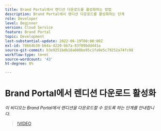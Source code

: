 ```yaml
---
title: Brand Portal에서 렌디션 다운로드를 활성화하는 방법
description: Brand Portal에서 렌디션 다운로드를 활성화하는 단계
role: Developer
level: Beginner
version: Cloud Service
feature: Brand Portal
topic: Development
last-substantial-update: 2022-06-19T00:00:00Z
exl-id: 78664b38-b64a-4220-bb7a-83f09bdd441a
source-git-commit: b3e9251bdb18a008be95c1fa9e5c79252a74fc98
workflow-type: tm+mt
source-wordcount: '43'
ht-degree: 0%

---
```


# Brand Portal에서 렌디션 다운로드 활성화

*이 비디오는 Brand Portal에서 렌디션을 다운로드할 수 있도록 하는 단계를 안내합니다.*

>[!VIDEO](https://video.tv.adobe.com/v/335449?quality=12&learn=on)
